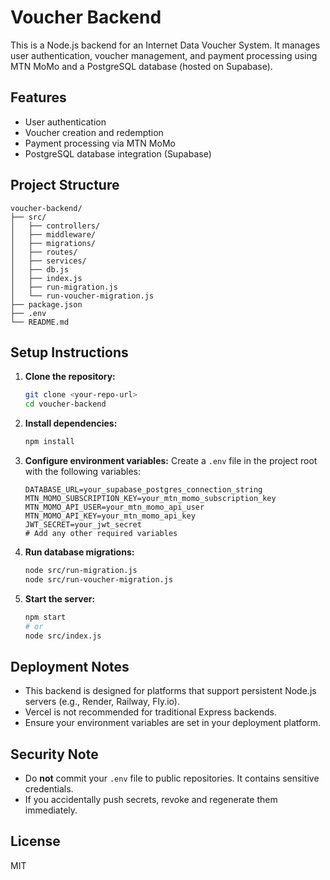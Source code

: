 # Voucher Backend

This is a Node.js backend for an Internet Data Voucher System. It manages user authentication, voucher management, and payment processing using MTN MoMo and a PostgreSQL database (hosted on Supabase).

## Features

- User authentication
- Voucher creation and redemption
- Payment processing via MTN MoMo
- PostgreSQL database integration (Supabase)

## Project Structure

```
voucher-backend/
├── src/
│   ├── controllers/
│   ├── middleware/
│   ├── migrations/
│   ├── routes/
│   ├── services/
│   ├── db.js
│   ├── index.js
│   ├── run-migration.js
│   └── run-voucher-migration.js
├── package.json
├── .env
└── README.md
```

## Setup Instructions

1. **Clone the repository:**

   ```sh
   git clone <your-repo-url>
   cd voucher-backend
   ```

2. **Install dependencies:**

   ```sh
   npm install
   ```

3. **Configure environment variables:**
   Create a `.env` file in the project root with the following variables:

   ```env
   DATABASE_URL=your_supabase_postgres_connection_string
   MTN_MOMO_SUBSCRIPTION_KEY=your_mtn_momo_subscription_key
   MTN_MOMO_API_USER=your_mtn_momo_api_user
   MTN_MOMO_API_KEY=your_mtn_momo_api_key
   JWT_SECRET=your_jwt_secret
   # Add any other required variables
   ```

4. **Run database migrations:**

   ```sh
   node src/run-migration.js
   node src/run-voucher-migration.js
   ```

5. **Start the server:**
   ```sh
   npm start
   # or
   node src/index.js
   ```

## Deployment Notes

- This backend is designed for platforms that support persistent Node.js servers (e.g., Render, Railway, Fly.io).
- Vercel is not recommended for traditional Express backends.
- Ensure your environment variables are set in your deployment platform.

## Security Note

- Do **not** commit your `.env` file to public repositories. It contains sensitive credentials.
- If you accidentally push secrets, revoke and regenerate them immediately.

## License

MIT
